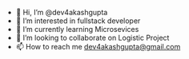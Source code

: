 - 👋 Hi, I’m @dev4akashgupta
- 👀 I’m interested in fullstack developer
- 🌱 I’m currently learning Microsevices
- 💞️ I’m looking to collaborate on Logistic Project
- 📫 How to reach me dev4akashgupta@gmail.com

<!---
Akashkmss/Akashkmss is a ✨ special ✨ repository because its `README.md` (this file) appears on your GitHub profile.
You can click the Preview link to take a look at your changes.
--->
